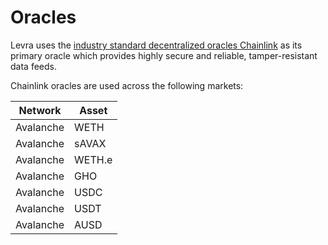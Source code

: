 # Oracles

Levra uses the [industry standard decentralized oracles Chainlink](https://docs.chain.link/data-feeds) as its primary oracle which provides highly secure and reliable, tamper-resistant data feeds.&#x20;

Chainlink oracles are used across the following markets:


| Network   | Asset  |
|-----------|--------|
| Avalanche | WETH   |
| Avalanche | sAVAX  |
| Avalanche | WETH.e |
| Avalanche | GHO    |
| Avalanche | USDC   |
| Avalanche | USDT   |
| Avalanche | AUSD   |



